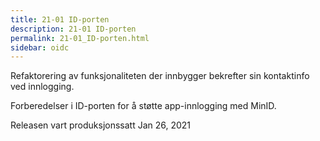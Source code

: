 ```yaml
---
title: 21-01 ID-porten
description: 21-01 ID-porten
permalink: 21-01_ID-porten.html
sidebar: oidc
---
```



Refaktorering av funksjonaliteten der innbygger bekrefter sin kontaktinfo ved innlogging.

Forberedelser i ID-porten for å støtte app-innlogging med MinID.



Releasen vart produksjonssatt Jan 26, 2021